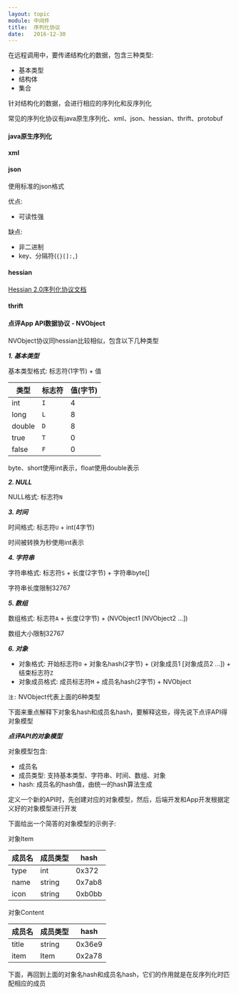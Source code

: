 ```yaml
---
layout: topic
module: 中间件
title:  序列化协议
date:   2016-12-30
---
```


在远程调用中，要传递结构化的数据，包含三种类型:

* 基本类型
* 结构体
* 集合

针对结构化的数据，会进行相应的序列化和反序列化

常见的序列化协议有java原生序列化、xml、json、hessian、thrift、protobuf

#### java原生序列化

#### xml

#### json

使用标准的json格式

优点:

* 可读性强

缺点:

* 非二进制
* key、分隔符(`{}[]:,`)

#### hessian

[Hessian 2.0序列化协议文档](http://hessian.caucho.com/doc/hessian-serialization.html)

#### thrift

#### 点评App API数据协议 - NVObject

NVObject协议同hessian比较相似，包含以下几种类型

***1. 基本类型***

基本类型格式: 标志符(1字节) + 值

| 类型    | 标志符 | 值(字节) |
| ---    | ---   | ---     |
| int    | `I`     | 4  |
| long   | `L`     | 8  |
| double | `D`     | 8  |
| true   | `T`     | 0  |
| false  | `F`     | 0  |

byte、short使用int表示，float使用double表示

***2. NULL***

NULL格式: 标志符`N`

***3. 时间***

时间格式: 标志符`U` + int(4字节)

时间被转换为秒使用int表示

***4. 字符串***

字符串格式: 标志符`S` + 长度(2字节) + 字符串byte[]

字符串长度限制32767

***5. 数组***

数组格式: 标志符`A` + 长度(2字节) + (NVObject1 [NVObject2 ...])

数组大小限制32767

***6. 对象***

* 对象格式: 开始标志符`O` + 对象名hash(2字节) + (对象成员1 [对象成员2 ...]) + 结束标志符`Z`
* 对象成员格式: 成员标志符`M` + 成员名hash(2字节) + NVObject

`注:` NVObject代表上面的6种类型

下面来重点解释下对象名hash和成员名hash，要解释这些，得先说下点评API得对象模型

***点评API的对象模型***

对象模型包含:

* 成员名
* 成员类型: 支持基本类型、字符串、时间、数组、对象
* hash: 成员名的hash值，由统一的hash算法生成

定义一个新的API时，先创建对应的对象模型，然后，后端开发和App开发根据定义好的对象模型进行开发

下面给出一个简答的对象模型的示例子:

对象Item

| 成员名  | 成员类型 | hash   |
| ---    | ---    | ---    |
| type   | int    | 0x372  |
| name   | string | 0x7ab8 |
| icon   | string | 0xb0bb |

对象Content

| 成员名  | 成员类型 | hash   |
| ---    | ---    | ---    |
| title  | string | 0x36e9 |
| item   | Item   | 0x2a78 |

下面，再回到上面的对象名hash和成员名hash，它们的作用就是在反序列化时匹配相应的成员
